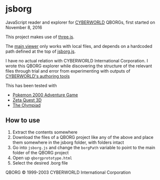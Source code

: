 # jsborg
JavaScript reader and explorer for [CYBERWORLD](http://wayback.archive.org/web/20030202000627/http://www.cyberworldcorp.com/) QBORGs, first started on November 8, 2016

This project makes use of [three.js](https://github.com/mrdoob/three.js/).

The [main viewer](qborgprototype.html) only works with local files, and depends on a hardcoded path defined at the top of [jsborg.js](scripts/jsborg.js).

I have no actual relation with CYBERWORLD International Corporation. I wrote this QBORG explorer while discovering the structure of the relevant files through trial and error from experimenting with outputs of [CYBERWORLD's authoring tools](http://web.archive.org/web/20030204221240/http://www.cwarp.com:80/downloads/index.html)

This has been tested with
* [Pokemon 2000 Adventure Game](http://web.archive.org/web/20061105053936/http://p2kmovie.warnerbros.com/worlds.html)
* [Zeta Quest 3D](http://web.archive.org/web/20020706213551/http://www2.warnerbros.com/web/zeta-kids/quest.jsp)
* [The Olympiad](http://web.archive.org/web/20021204151916/http://www.cyberworldcorp.com:80/new/featureworlds/featworlds_cs_olympiad.asp)

## How to use
1. Extract the contents somewhere
2. Download the files of a QBORG project like any of the above and place them somewhere in the jsborg folder, with folders intact
3. Go into `jsborg.js` and change the `borgPath` variable to point to the main folder of the QBORG project
4. Open up `qborgprototype.html`
5. Select the desired .borg file

QBORG &copy; 1999-2003 CYBERWORLD International Corporation